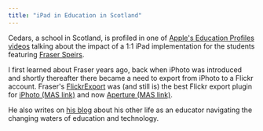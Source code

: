 ```yaml
---
title: "iPad in Education in Scotland"
---
```

<p>Cedars, a school in Scotland, is profiled in one of <a href="https://www.apple.com/uk/education/resources/profiles.html#profiles-cedars">Apple's Education Profiles videos</a> talking about the impact of a 1:1 iPad implementation for the students featuring <a href="https://fraserspeirs.com/">Fraser Speirs</a>.</p>
<p>I first learned about Fraser years ago, back when iPhoto was introduced and shortly thereafter there became a need to export from iPhoto to a Flickr account. Fraser's <a href="https://connectedflow.com/flickrexport/">FlickrExport</a> was (and still is) the best Flickr export plugin for <a href="https://click.linksynergy.com/fs-bin/stat?id=6PFrOqNV4B8&offerid=146261&type=3&subid=0&tmpid=1826&RD_PARM1=http%253A%252F%252Fitunes.apple.com%252Fca%252Fapp%252Fiphoto%252Fid408981381%253Fmt%253D12%2526uo%253D4%2526partnerId%253D30" target="itunes_store">iPhoto (MAS link)</a> and now <a href="https://click.linksynergy.com/fs-bin/stat?id=6PFrOqNV4B8&offerid=146261&type=3&subid=0&tmpid=1826&RD_PARM1=http%253A%252F%252Fitunes.apple.com%252Fca%252Fapp%252Faperture%252Fid408981426%253Fmt%253D12%2526uo%253D4%2526partnerId%253D30" target="itunes_store">Aperture (MAS link)</a>.</p>
<p>He also writes on <a href="https://speirs.org/">his blog</a> about his other life as an educator navigating the changing waters of education and technology.</p>
